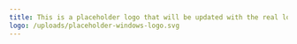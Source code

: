 ```yaml
---
title: This is a placeholder logo that will be updated with the real logo later on.
logo: /uploads/placeholder-windows-logo.svg
---
```



